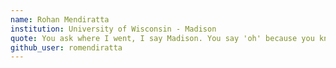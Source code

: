 ```yaml
---
name: Rohan Mendiratta
institution: University of Wisconsin - Madison
quote: You ask where I went, I say Madison. You say 'oh' because you know no story tops what I have done.
github_user: romendiratta
---
```


